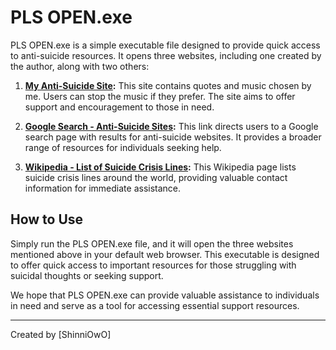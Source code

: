 # PLS OPEN.exe

PLS OPEN.exe is a simple executable file designed to provide quick access to anti-suicide resources. It opens three websites, including one created by the author, along with two others:

1. **[My Anti-Suicide Site](https://shinniuwu.github.io/anti-sucide/):**
   This site contains quotes and music chosen by me. Users can stop the music if they prefer. The site aims to offer support and encouragement to those in need.

2. **[Google Search - Anti-Suicide Sites](https://www.google.com/search?q=anti+sucide+sites):**
   This link directs users to a Google search page with results for anti-suicide websites. It provides a broader range of resources for individuals seeking help.

3. **[Wikipedia - List of Suicide Crisis Lines](https://en.wikipedia.org/wiki/List_of_suicide_crisis_lines):**
   This Wikipedia page lists suicide crisis lines around the world, providing valuable contact information for immediate assistance.

## How to Use

Simply run the PLS OPEN.exe file, and it will open the three websites mentioned above in your default web browser. This executable is designed to offer quick access to important resources for those struggling with suicidal thoughts or seeking support.

We hope that PLS OPEN.exe can provide valuable assistance to individuals in need and serve as a tool for accessing essential support resources.

---
Created by [ShinniOwO]
